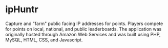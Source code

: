 # ipHuntr
Capture and "farm" public facing IP addresses for points. Players compete for points on local, national, and public leaderboards. The application was originally hosted through Amazon Web Services and was built using PHP, MySQL, HTML, CSS, and Javascript.
